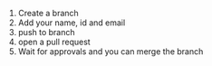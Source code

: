 1. Create a branch
2. Add your name, id and email
3. push to branch
4. open a pull request
5. Wait for approvals and you can merge the branch